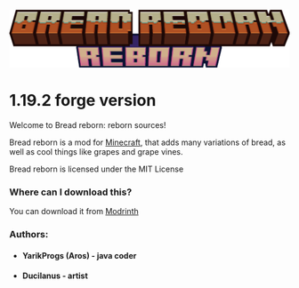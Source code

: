 ![](src/main/resources/breadreborn.png)
# 1.19.2 forge version

Welcome to Bread reborn: reborn sources!

Bread reborn is a mod for [Minecraft](https://minecraft.net), that adds many variations of bread, as well as cool things like grapes and grape vines.

Bread reborn is licensed under the MIT License

### Where can I download this?

You can download it from [Modrinth]()

### Authors:
- #### YarikProgs (Aros) - java coder
- #### Ducilanus - artist
